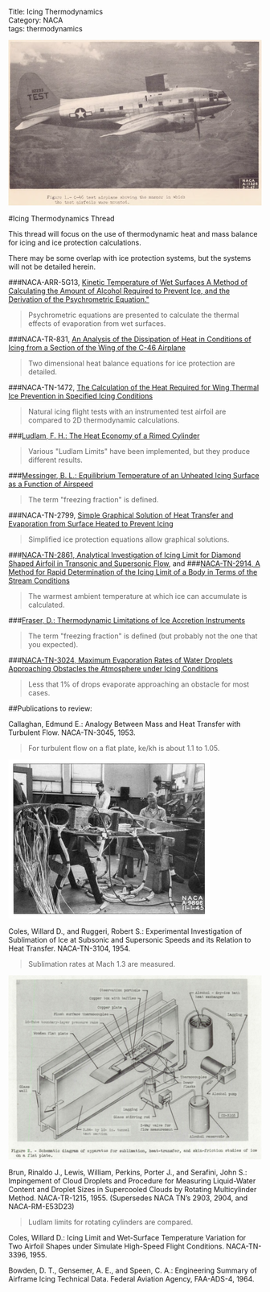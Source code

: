 Title: Icing Thermodynamics   
Category: NACA  
tags: thermodynamics  

![NACA 1947 conference Neel Figure 1. C-46 test airplane showing the manner in which the test airfoils were mounted (protruding from the upper fuselage).](images/naca-tn-1472/NACA_1947_conference_Neel_figure1.png)

#Icing Thermodynamics Thread 

This thread will focus on the use of thermodynamic heat and mass balance for icing and ice protection calculations. 

There may be some overlap with ice protection systems, 
but the systems will not be detailed herein.  

###NACA-ARR-5G13, [Kinetic Temperature of Wet Surfaces A Method of Calculating the Amount of Alcohol Required to Prevent Ice, and the Derivation of the Psychrometric Equation."]({filename}NACA-ARR-5G13.md) 
> Psychrometric equations are presented to calculate the thermal effects of 
evaporation from wet surfaces.  

###NACA-TR-831, [An Analysis of the Dissipation of Heat in Conditions of Icing from a Section of the Wing of the C-46 Airplane]({filename}NACA-TR-831.md) 
> Two dimensional heat balance equations for ice protection are detailed.  

###NACA-TN-1472, [The Calculation of the Heat Required for Wing Thermal Ice Prevention in Specified Icing Conditions]({filename}NACA-TN-1472.md)
> Natural icing flight tests with an instrumented test airfoil are compared to 2D thermodynamic calculations.  

###[Ludlam, F. H.: The Heat Economy of a Rimed Cylinder]({filename}ludlam.md)   
> Various "Ludlam Limits" have been implemented, but they produce different results.  

###[Messinger, B. L.: Equilibrium Temperature of an Unheated Icing Surface as a Function of Airspeed]({filename}messinger.md)  
> The term "freezing fraction" is defined.  

###NACA-TN-2799, [Simple Graphical Solution of Heat Transfer and Evaporation from Surface Heated to Prevent Icing]({filename}NACA-TN-2799.md)  
> Simplified ice protection equations allow graphical solutions.  

###[NACA-TN-2861, Analytical Investigation of Icing Limit for Diamond Shaped Airfoil in Transonic and Supersonic Flow]({filename}NACA-TN-2914.md), and
###[NACA-TN-2914, A Method for Rapid Determination of the Icing Limit of a Body in Terms of the Stream Conditions]({filename}NACA-TN-2914.md)
> The warmest ambient temperature at which ice can accumulate is calculated.  

###[Fraser, D.: Thermodynamic Limitations of Ice Accretion Instruments]({filename}Fraser.md)  
> The term "freezing fraction" is defined (but probably not the one that you expected).  

###[NACA-TN-3024, Maximum Evaporation Rates of Water Droplets Approaching Obstacles the Atmosphere under Icing Conditions]({filename}NACA-TN-3024.md)  
> Less that 1% of drops evaporate approaching an obstacle for most cases. 

<!--
###[NACA-TN-3045, Analogy Between Mass and Heat Transfer with Turbulent Flow]({filename}NACA-TN-3045.md)  
> For turbulent flow on a flat plate, ke/kh is about 1.1 to 1.05.   
-->

<!--
###[NACA-TN-3104, Experimental Investigation of Sublimation of Ice at Subsonic and Supersonic Speeds and its Relation to Heat Transfer]({filename}NACA-TN-3104.md)  
> Sublimation rates at Mach 1.3 are measured. 
-->


##Publications to review:  

Callaghan, Edmund E.: Analogy Between Mass and Heat Transfer with Turbulent Flow. NACA-TN-3045, 1953. 
> For turbulent flow on a flat plate, ke/kh is about 1.1 to 1.05.   

![C-46 Lab Test Article](images/C-46lab.jpg) 

Coles, Willard D., and Ruggeri, Robert S.: Experimental Investigation of Sublimation of Ice at Subsonic and Supersonic Speeds and its Relation to Heat Transfer. NACA-TN-3104, 1954. 
> Sublimation rates at Mach 1.3 are measured. 

![NACA-TN-3104 Figure 2](images/NACA-TN-3104/Figure2.png) 

Brun, Rinaldo J., Lewis, William, Perkins, Porter J., and Serafini, John S.: Impingement of Cloud Droplets and Procedure for Measuring Liquid-Water Content and Droplet Sizes in Supercooled Clouds by Rotating Multicylinder Method. NACA-TR-1215, 1955. (Supersedes NACA TN’s 2903, 2904, and NACA-RM-E53D23)  
> Ludlam limits for rotating cylinders are compared.

Coles, Willard D.: Icing Limit and Wet-Surface Temperature Variation for Two Airfoil Shapes under Simulate High-Speed Flight Conditions. NACA-TN-3396, 1955. 

Bowden, D. T., Gensemer, A. E., and Speen, C. A.: Engineering Summary of Airframe Icing Technical Data. Federal Aviation Agency, FAA-ADS-4, 1964. 



